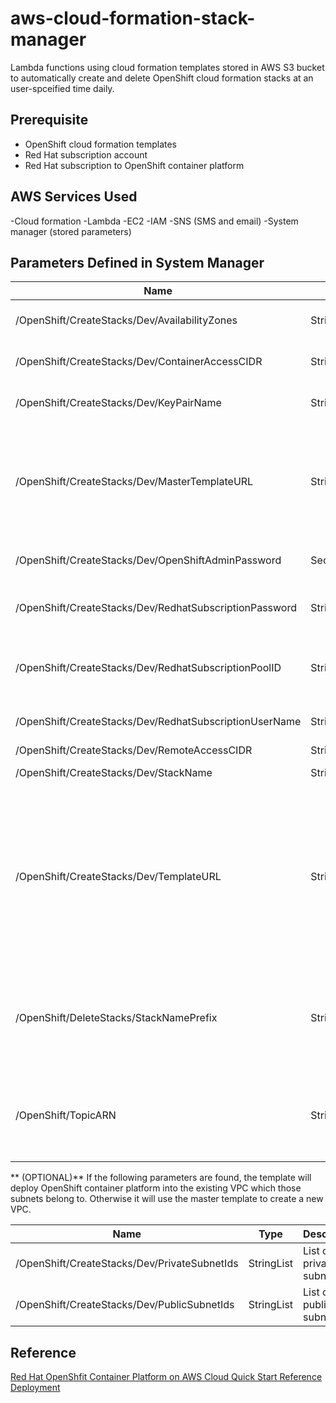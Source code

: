 # aws-cloud-formation-stack-manager
Lambda functions using cloud formation templates stored in AWS S3 bucket to automatically create and delete OpenShift cloud formation stacks at an user-spceified time daily.

## Prerequisite
- OpenShift cloud formation templates 
- Red Hat subscription account
- Red Hat subscription to OpenShift container platform

## AWS Services Used
-Cloud formation
-Lambda
-EC2
-IAM
-SNS (SMS and email)
-System manager (stored parameters)

## Parameters Defined in System Manager
| Name  | Type | Description |
| ------------- | ------------- | ------------- |
| /OpenShift/CreateStacks/Dev/AvailabilityZones  | StringList  | List of availability zones. |
| /OpenShift/CreateStacks/Dev/ContainerAccessCIDR  | String  | List of availability zones. |
| /OpenShift/CreateStacks/Dev/KeyPairName  | String  | Name of the key pair to use for SSH. |
| /OpenShift/CreateStacks/Dev/MasterTemplateURL  | String  | URL of the cloud formation template for deploying OpenShift container platform into a new VPC. |
| /OpenShift/CreateStacks/Dev/OpenShiftAdminPassword  | SecureString  | Encrypted admin password. |
| /OpenShift/CreateStacks/Dev/RedhatSubscriptionPassword  | String | Encrypted Red Hat subscription password. |
| /OpenShift/CreateStacks/Dev/RedhatSubscriptionPoolID  | String | Pool ID of OpenShift container platform subscription. |
| /OpenShift/CreateStacks/Dev/RedhatSubscriptionUserName  | String  | Red Hat subscription user name. |
| /OpenShift/CreateStacks/Dev/RemoteAccessCIDR  | String  |
| /OpenShift/CreateStacks/Dev/StackName  | String  | Name of the stack. |
| /OpenShift/CreateStacks/Dev/TemplateURL  | String  | URL of the cloud formation template for deploying OpenShift container platform into an existing VPC. Private and public subnet IDs need to be specified. |
| /OpenShift/DeleteStacks/StackNamePrefix  | String | Used for stack deletion. Delete all stacks with name starts with this prefix. |
| /OpenShift/TopicARN  | String  | Integration with SNS. The topic ARN to publish notifications to.|

** (OPTIONAL)**
If the following parameters are found, the template will deploy OpenShift container platform into the existing VPC which those subnets belong to. Otherwise it will use the master template to create a new VPC.

| Name  | Type | Description |
| ------------- | ------------- | ------------- |
| /OpenShift/CreateStacks/Dev/PrivateSubnetIds  | StringList  | List of private subnet IDs. |
| /OpenShift/CreateStacks/Dev/PublicSubnetIds | StringList  | List of public subnet IDs. |

## Reference
[Red Hat OpenShfit Container Platform on AWS Cloud Quick Start Reference Deployment](https://aws.amazon.com/about-aws/whats-new/2017/09/red-hat-openshift-container-platform-on-the-aws-cloud-quick-start-reference-deployment/)


